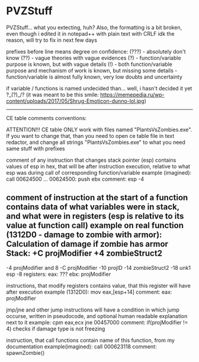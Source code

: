 # PVZStuff
PVZStuff... what you extecting, huh?
Also, the formatting is a bit broken, even though i edited it in notepad++ with plain text with CRLF
idk the reason, will try to fix in next few days

prefixes before line means degree on confidence:
(???) - absolutely don't know
(??)  - vague theories with vague evidences
(?)   - function/variable purpose is known, but with vague details
(!)	  - both function/variable purpose and mechanism of work is known, but missing some details
	  - function/variable is almost fully known, very low doubts and uncertainty
	  
if variable / functions is named undecided than... well, i hasn't decided it yet ?\_(?)_/? (it was meant to be this smile: https://memepedia.ru/wp-content/uploads/2017/05/Shrug-Emoticon-dunno-lol.jpg)





--------------------------------------------------------------------------------------------------
CE table comments conventions:

ATTENTION!!! CE table ONLY work with files named "PlantsVsZombies.exe". If you want to change that, than you need to open ce table file in text redactor, and change all strings "PlantsVsZombies.exe" to what you need
same stuff with prefixes

comment of any instruction that changes stack pointer (esp) contains values of esp in hex, that will be after instruction execution, relative to what esp was during call of corresponding function/variable
example (imagined):
call 00624500
...
00624500:
push ebx			comment:	esp -4

comment of instruction at the start of a function contains data of what variables were in stack, and what were in registers (esp is relative to its value at function call)
example on real function (1312D0 - damage to zombie with armor):
Calculation of damage if zombie has armor
Stack:
+C   projModifier
+4    zombieStruct2
---------------------
-4     projModifier and 8
-C    projModifier
-10   projID
-14   zombieStruct2
-18   unk1
esp -8
registers:
eax: ???
ebx: projModifier

instructions, that modify registers contains value, that this register will have after execution
example (1312D0):
mov eax,[esp+14]		comment:	eax: projModifier

jmp/jne and other jump instructions will have a condition in which jump occurse, written in pseudocode, and optional human readable explanation next to it
example:
cpm eax,ecx
jne 00457000				comment:	if(projModifier != 4)	checks if damage type is not freezing

instruction, that call functions contain name of this function, from my documentation
example(imagined):
call 000623118			comment:	spawnZombie()
